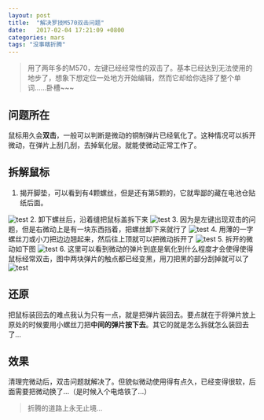 ```yaml
---
layout: post
title:  "解决罗技M570双击问题"
date:   2017-02-04 17:21:09 +0800
categories: mars
tags: "没事瞎折腾"
---
```

> 用了两年多的M570，左键已经经常性的双击了。基本已经达到无法使用的地步了，想象下想定位一处地方开始编辑，然而它却给你选择了整个单词......卧槽~~~

## 问题所在
鼠标用久会**双击**，一般可以判断是微动的铜制弹片已经氧化了。这种情况可以拆开微动，在弹片上刮几刮，去掉氧化层。就能使微动正常工作了。

## 拆解鼠标
1. 揭开脚垫，可以看到有4颗螺丝，但是还有第5颗的，它就卑鄙的藏在电池仓贴纸后面。
<picture>
    <source srcset="/images/m570-1.webp" type="image/webp">
    <img src="/images/m570-1.png" alt="test">
</picture>
2. 卸下螺丝后，沿着缝把鼠标盖拆下来
<picture>
    <source srcset="/images/m570-2.webp" type="image/webp">
    <img src="/images/m570-2.png" alt="test">
</picture>
3. 因为是左键出现双击的问题，但是右微动上是有一块东西挡着，把螺丝卸下来就行了
<picture>
    <source srcset="/images/m570-3.webp" type="image/webp">
    <img src="/images/m570-3.png" alt="test">
</picture>
4. 用薄的一字螺丝刀或小刀把边边翘起来，然后往上顶就可以把微动拆开了
<picture>
    <source srcset="/images/m570-4.webp" type="image/webp">
    <img src="/images/m570-4.png" alt="test">
</picture>
5. 拆开的微动如下图
<picture>
    <source srcset="/images/m570-5.webp" type="image/webp">
    <img src="/images/m570-5.png" alt="test">
</picture>
6. 这里可以看到微动的弹片到底是氧化到什么程度才会使得使得鼠标经常双击，图中两块弹片的触点都已经变黑，用刀把黑的部分刮掉就可以了
<picture>
    <source srcset="/images/m570-6.webp" type="image/webp">
    <img src="/images/m570-6.png" alt="test">
</picture>

## 还原
把鼠标装回去的难点我认为只有一点，就是把弹片装回去。要点就在于将弹片放上原处的时候要用小螺丝刀把**中间的弹片按下去**。其它的就是怎么拆就怎么装回去了...

## 效果
清理完微动后，双击问题就解决了。但貌似微动使用得有点久，已经变得很软，后面需要把微动换了...（是时候入个电烙铁了...）

> 折腾的道路上永无止境...
